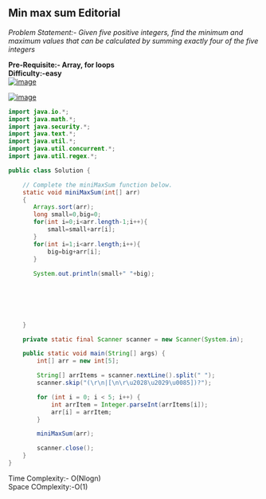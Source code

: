 ## Min max sum Editorial

*Problem Statement:- Given five positive integers, find the minimum and maximum values that can be calculated by summing exactly four of the five integers*   

**Pre-Requisite:- Array, for loops**  
**Difficulty:-easy**  
[![image](https://www.linkpicture.com/q/min-max-sum_1.png)](https://www.linkpicture.com/view.php?img=LPic6325d900d4cea2014105095)

[![image](https://www.linkpicture.com/q/min-max-sum1.png)](https://www.linkpicture.com/view.php?img=LPic6325d6fc6c65b583708203)

```.java
import java.io.*;
import java.math.*;
import java.security.*;
import java.text.*;
import java.util.*;
import java.util.concurrent.*;
import java.util.regex.*;

public class Solution {

    // Complete the miniMaxSum function below.
    static void miniMaxSum(int[] arr) 
    {
       Arrays.sort(arr);
       long small=0,big=0;
       for(int i=0;i<arr.length-1;i++){
           small=small+arr[i];
       }
       for(int i=1;i<arr.length;i++){
           big=big+arr[i];
       }
      
       System.out.println(small+" "+big);
       
       
      
        


    }

    private static final Scanner scanner = new Scanner(System.in);

    public static void main(String[] args) {
        int[] arr = new int[5];

        String[] arrItems = scanner.nextLine().split(" ");
        scanner.skip("(\r\n|[\n\r\u2028\u2029\u0085])?");

        for (int i = 0; i < 5; i++) {
            int arrItem = Integer.parseInt(arrItems[i]);
            arr[i] = arrItem;
        }

        miniMaxSum(arr);

        scanner.close();
    }
}

```

Time Complexity:- O(Nlogn)  
Space COmplexity:-O(1)